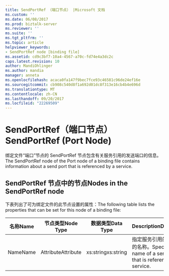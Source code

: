 ```yaml
---
title: SendPortRef （端口节点） |Microsoft 文档
ms.custom: ''
ms.date: 06/08/2017
ms.prod: biztalk-server
ms.reviewer: ''
ms.suite: ''
ms.tgt_pltfrm: ''
ms.topic: article
helpviewer_keywords:
- SendPortRef node [binding file]
ms.assetid: cd9c3bf7-10a4-4567-a70c-fd74e4a3dc2c
caps.latest.revision: 10
author: MandiOhlinger
ms.author: mandia
manager: anneta
ms.openlocfilehash: acaca0fa147f9bec7fce93c46581c96de24ef16e
ms.sourcegitcommit: cb908c540d8f1a692d01dc8f313e16cb4b4e696d
ms.translationtype: MT
ms.contentlocale: zh-CN
ms.lasthandoff: 09/20/2017
ms.locfileid: "22269509"
---
```

# <a name="sendportref-port-node"></a><span data-ttu-id="321f0-102">SendPortRef（端口节点）</span><span class="sxs-lookup"><span data-stu-id="321f0-102">SendPortRef (Port Node)</span></span>
<span data-ttu-id="321f0-103">绑定文件“端口”节点的 SendPortRef 节点包含有关服务引用的发送端口的信息。</span><span class="sxs-lookup"><span data-stu-id="321f0-103">The SendPortRef node of the Port node of a binding file contains information about a send port that is referenced by a service.</span></span>  
  
## <a name="nodes-in-the-sendportref-node"></a><span data-ttu-id="321f0-104">SendPortRef 节点中的节点</span><span class="sxs-lookup"><span data-stu-id="321f0-104">Nodes in the SendPortRef node</span></span>  
 <span data-ttu-id="321f0-105">下表列出了可为绑定文件的此节点设置的属性：</span><span class="sxs-lookup"><span data-stu-id="321f0-105">The following table lists the properties that can be set for this node of a binding file:</span></span>  
  
|<span data-ttu-id="321f0-106">**名称**</span><span class="sxs-lookup"><span data-stu-id="321f0-106">**Name**</span></span>|<span data-ttu-id="321f0-107">**节点类型**</span><span class="sxs-lookup"><span data-stu-id="321f0-107">**Node Type**</span></span>|<span data-ttu-id="321f0-108">**数据类型**</span><span class="sxs-lookup"><span data-stu-id="321f0-108">**Data Type**</span></span>|<span data-ttu-id="321f0-109">**Description**</span><span class="sxs-lookup"><span data-stu-id="321f0-109">**Description**</span></span>|<span data-ttu-id="321f0-110">**限制**</span><span class="sxs-lookup"><span data-stu-id="321f0-110">**Restrictions**</span></span>|<span data-ttu-id="321f0-111">**注释**</span><span class="sxs-lookup"><span data-stu-id="321f0-111">**Comments**</span></span>|  
|--------------|-------------------|-------------------|---------------------|----------------------|------------------|  
|<span data-ttu-id="321f0-112">Name</span><span class="sxs-lookup"><span data-stu-id="321f0-112">Name</span></span>|<span data-ttu-id="321f0-113">Attribute</span><span class="sxs-lookup"><span data-stu-id="321f0-113">Attribute</span></span>|<span data-ttu-id="321f0-114">xs:string</span><span class="sxs-lookup"><span data-stu-id="321f0-114">xs:string</span></span>|<span data-ttu-id="321f0-115">指定服务引用的发送端口的名称。</span><span class="sxs-lookup"><span data-stu-id="321f0-115">Specifies the name of a send port that is referenced by a service.</span></span>|<span data-ttu-id="321f0-116">可选</span><span class="sxs-lookup"><span data-stu-id="321f0-116">Not required</span></span>|<span data-ttu-id="321f0-117">默认值：空</span><span class="sxs-lookup"><span data-stu-id="321f0-117">Default value: empty</span></span>|